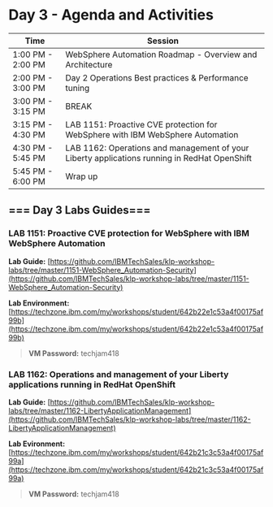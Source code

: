 # Day 3 - Agenda and Activities


Time | Session 
--------------|----------
1:00 PM - 2:00 PM | WebSphere Automation Roadmap - Overview and Architecture
2:00 PM - 3:00 PM | Day 2 Operations Best practices & Performance tuning
3:00 PM - 3:15 PM | BREAK
3:15 PM - 4:30 PM | LAB 1151: Proactive CVE protection for WebSphere with IBM WebSphere Automation
4:30 PM - 5:45 PM | LAB 1162: Operations and management of your Liberty applications running in RedHat OpenShift
5:45 PM - 6:00 PM | Wrap up


## === Day 3 Labs Guides===


### LAB 1151: Proactive CVE protection for WebSphere with IBM WebSphere Automation

  **Lab Guide:**  [https://github.com/IBMTechSales/klp-workshop-labs/tree/master/1151-WebSphere_Automation-Security](https://github.com/IBMTechSales/klp-workshop-labs/tree/master/1151-WebSphere_Automation-Security) 

  **Lab Environment:**  [https://techzone.ibm.com/my/workshops/student/642b22e1c53a4f00175af99b](https://techzone.ibm.com/my/workshops/student/642b22e1c53a4f00175af99b)
  
  > **VM Password:** techjam418



### LAB 1162: Operations and management of your Liberty applications running in RedHat OpenShift

  **Lab Guide:**  [https://github.com/IBMTechSales/klp-workshop-labs/tree/master/1162-LibertyApplicationManagement](https://github.com/IBMTechSales/klp-workshop-labs/tree/master/1162-LibertyApplicationManagement)
  
   **Lab Evironment:**  [https://techzone.ibm.com/my/workshops/student/642b21c3c53a4f00175af99a](https://techzone.ibm.com/my/workshops/student/642b21c3c53a4f00175af99a)
    
  > **VM Password:** techjam418
  


